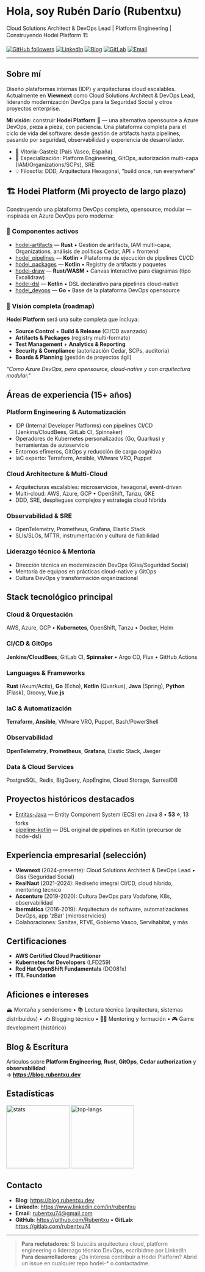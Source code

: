 # Hola, soy Rubén Darío (Rubentxu)

Cloud Solutions Architect & DevOps Lead | Platform Engineering | Construyendo Hodei Platform 🏗️

[![GitHub followers](https://img.shields.io/github/followers/Rubentxu?style=flat&logo=github)](https://github.com/Rubentxu?tab=followers)
[![LinkedIn](https://img.shields.io/badge/LinkedIn-Ruben%20Dario-0a66c2?logo=linkedin)](https://www.linkedin.com/in/rubentxu)
[![Blog](https://img.shields.io/badge/Blog-rubentxu.dev-0F6CBD?logo=rss&logoColor=white)](https://blog.rubentxu.dev)
[![GitLab](https://img.shields.io/badge/GitLab-rubentxu74-FC6D26?logo=gitlab&logoColor=white)](https://gitlab.com/rubentxu74)
[![Email](https://img.shields.io/badge/Email-rubentxu74@gmail.com-D14836?logo=gmail&logoColor=white)](mailto:rubentxu74@gmail.com)

---

## Sobre mí
Diseño plataformas internas (IDP) y arquitecturas cloud escalables. Actualmente en **Viewnext** como Cloud Solutions Architect & DevOps Lead, liderando modernización DevOps para la Seguridad Social y otros proyectos enterprise.

**Mi visión**: construir **Hodei Platform** 🌟 — una alternativa opensource a Azure DevOps, pieza a pieza, con paciencia. Una plataforma completa para el ciclo de vida del software: desde gestión de artifacts hasta pipelines, pasando por seguridad, observabilidad y experiencia de desarrollador.

- 📍 Vitoria-Gasteiz (País Vasco, España)
- 🎯 Especialización: Platform Engineering, GitOps, autorización multi-capa (IAM/Organizations/SCPs), SRE
- 💡 Filosofía: DDD, Arquitectura Hexagonal, "build once, run everywhere"

## 🏗️ Hodei Platform (Mi proyecto de largo plazo)
Construyendo una plataforma DevOps completa, opensource, modular — inspirada en Azure DevOps pero moderna:

### 🚀 Componentes activos
- [hodei-artifacts](https://github.com/Rubentxu/hodei-artifacts) — **Rust** • Gestión de artifacts, IAM multi-capa, Organizations, análisis de políticas Cedar, API + frontend
- [hodei_pipelines](https://github.com/Rubentxu/hodei_pipelines) — **Kotlin** • Plataforma de ejecución de pipelines CI/CD
- [hodei_packages](https://github.com/Rubentxu/hodei_packages) — **Kotlin** • Registry de artifacts y paquetes
- [hodei-draw](https://github.com/Rubentxu/hodei-draw) — **Rust/WASM** • Canvas interactivo para diagramas (tipo Excalidraw)
- [hodei-dsl](https://github.com/Rubentxu/hodei-dsl) — **Kotlin** • DSL declarativo para pipelines cloud-native
- [hodei_devops](https://github.com/Rubentxu/hodei_devops) — **Go** • Base de la plataforma DevOps opensource

### 🎯 Visión completa (roadmap)
**Hodei Platform** será una suite completa que incluya:
- **Source Control** + **Build & Release** (CI/CD avanzado)
- **Artifacts & Packages** (registry multi-formato)
- **Test Management** + **Analytics & Reporting**  
- **Security & Compliance** (autorización Cedar, SCPs, auditoría)
- **Boards & Planning** (gestión de proyectos ágil)

*"Como Azure DevOps, pero opensource, cloud-native y con arquitectura modular."*

## Áreas de experiencia (15+ años)
### Platform Engineering & Automatización
- IDP (Internal Developer Platforms) con pipelines CI/CD (Jenkins/CloudBees, GitLab CI, Spinnaker)
- Operadores de Kubernetes personalizados (Go, Quarkus) y herramientas de autoservicio
- Entornos efímeros, GitOps y reducción de carga cognitiva
- IaC experto: Terraform, Ansible, VMware VRO, Puppet

### Cloud Architecture & Multi-Cloud
- Arquitecturas escalables: microservicios, hexagonal, event-driven
- Multi-cloud: AWS, Azure, GCP • OpenShift, Tanzu, GKE
- DDD, SRE, despliegues complejos y estrategia cloud híbrida

### Observabilidad & SRE
- OpenTelemetry, Prometheus, Grafana, Elastic Stack
- SLIs/SLOs, MTTR, instrumentación y cultura de fiabilidad

### Liderazgo técnico & Mentoría  
- Dirección técnica en modernización DevOps (Giss/Seguridad Social)
- Mentoría de equipos en prácticas cloud-native y GitOps
- Cultura DevOps y transformación organizacional

## Stack tecnológico principal
### **Cloud & Orquestación**
AWS, Azure, GCP • **Kubernetes**, OpenShift, Tanzu • Docker, Helm

### **CI/CD & GitOps**
**Jenkins/CloudBees**, GitLab CI, **Spinnaker** • Argo CD, Flux • GitHub Actions

### **Languages & Frameworks**
**Rust** (Axum/Actix), **Go** (Echo), **Kotlin** (Quarkus), **Java** (Spring), **Python** (Flask), Groovy, **Vue.js**

### **IaC & Automatización** 
**Terraform**, **Ansible**, VMware VRO, Puppet, Bash/PowerShell

### **Observabilidad**
**OpenTelemetry**, **Prometheus**, **Grafana**, Elastic Stack, Jaeger

### **Data & Cloud Services**
PostgreSQL, Redis, BigQuery, AppEngine, Cloud Storage, SurrealDB

## Proyectos históricos destacados
- [Entitas-Java](https://github.com/Rubentxu/Entitas-Java) — Entity Component System (ECS) en Java 8 • **53 ⭐**, 13 forks
- [pipeline-kotlin](https://github.com/Rubentxu/pipeline-kotlin) — DSL original de pipelines en Kotlin (precursor de hodei-dsl)

## Experiencia empresarial (selección)
- **Viewnext** (2024-presente): Cloud Solutions Architect & DevOps Lead • Giss (Seguridad Social)
- **RealNaut** (2021-2024): Rediseño integral CI/CD, cloud híbrido, mentoring técnico  
- **Accenture** (2019-2020): Cultura DevOps para Vodafone, K8s, observabilidad
- **Ibermática** (2016-2019): Arquitectura de software, automatizaciones DevOps, app 'zBat' (microservicios)
- Colaboraciones: Sanitas, RTVE, Gobierno Vasco, Servihabitat, y más

## Certificaciones
- **AWS Certified Cloud Practitioner** 
- **Kubernetes for Developers** (LFD259)
- **Red Hat OpenShift Fundamentals** (DO081x)
- **ITIL Foundation**

## Aficiones e intereses
🏔️ Montaña y senderismo • 📚 Lectura técnica (arquitectura, sistemas distribuidos) • ✍️ Blogging técnico • 👨‍🏫 Mentoring y formación • 🎮 Game development (histórico)

## Blog & Escritura
Artículos sobre **Platform Engineering**, **Rust**, **GitOps**, **Cedar authorization** y **observabilidad**:  
**→ https://blog.rubentxu.dev**

## Estadísticas
<p>
  <img height="165" alt="stats" src="https://github-readme-stats.vercel.app/api?username=Rubentxu&show_icons=true&theme=tokyonight" />
  <img height="165" alt="top-langs" src="https://github-readme-stats.vercel.app/api/top-langs/?username=Rubentxu&layout=compact&theme=tokyonight" />
</p>

## Contacto
- **Blog**: https://blog.rubentxu.dev  
- **LinkedIn**: https://www.linkedin.com/in/rubentxu  
- **Email**: rubentxu74@gmail.com  
- **GitHub**: https://github.com/Rubentxu • **GitLab**: https://gitlab.com/rubentxu74

---

> **Para reclutadores**: Si buscáis arquitectura cloud, platform engineering o liderazgo técnico DevOps, escribidme por LinkedIn.  
> **Para desarrolladores**: ¿Os interesa contribuir a Hodei Platform? Abrid un issue en cualquier repo hodei-* o contactadme.